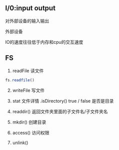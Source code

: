 ## I/0:input output

对外部设备的输入输出

外部设备

IO的速度往往低于内存和cpu的交互速度



## FS

1. readFile 读文件

```js
fs.readfile()
```

2. writeFile 写文件

3. stat 文件详情  .isDirectory() true / false 是否是目录

4. readdir() 返回文件夹里面的子文件名/子文件夹名

5. mkdir() 创建目录

6. access() 访问权限
7. unlink()